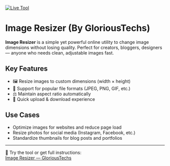[![Live Tool](https://img.shields.io/badge/Live-Open-brightgreen)](https://glorioustechs.com/image-resizer/)

# Image Resizer (By GloriousTechs)

**Image Resizer** is a simple yet powerful online utility to change image dimensions without losing quality. Perfect for creators, bloggers, designers — anyone who needs clean, adjustable images fast.

## Key Features
- 🖼️ Resize images to custom dimensions (width × height)  
- 📂 Support for popular file formats (JPEG, PNG, GIF, etc.)  
- ⚖️ Maintain aspect ratio automatically  
- 🚀 Quick upload & download experience  

## Use Cases
- Optimize images for websites and reduce page load  
- Resize photos for social media (Instagram, Facebook, etc.)  
- Standardize thumbnails for blog posts and portfolios  

---

📖 Try the tool or get full instructions:  
[Image Resizer — GloriousTechs](https://glorioustechs.com/image-resizer/)
